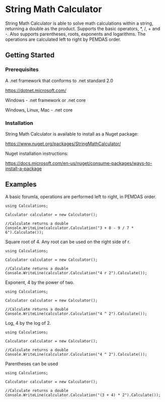 # String Math Calculator

String Math Calculator is able to solve math calculations within a string, returning a double as the product. Supports the basic operators, *, /, + and -. Also supports parentheses, roots, exponents and logarithms. The operations are calculated left to right by PEMDAS order.

## Getting Started

### Prerequisites

A .net framework that conforms to .net standard 2.0

https://dotnet.microsoft.com/

Windows -
.net framework or .net core

Windows, Linux, Mac -
.net core

### Installation

String Math Calculator is available to install as a Nuget package:

https://www.nuget.org/packages/StringMathCalculator/

Nuget installation instructions:

https://docs.microsoft.com/en-us/nuget/consume-packages/ways-to-install-a-package

## Examples

A basic forumla, operations are performed left to right, in PEMDAS order.
```
using Calculations;

Calculator calculator = new Calculator();

//Calculate returns a double
Console.WriteLine(calculator.Calculation("3 + 8 - 9 / 7 * 6").Calculate());
```

Square root of 4. Any root can be used on the right side of r.
```
using Calculations;

Calculator calculator = new Calculator();

//Calculate returns a double
Console.WriteLine(calculator.Calculation("4 r 2").Calculate());
```

Exponent, 4 by the power of two.
```
using Calculations;

Calculator calculator = new Calculator();

//Calculate returns a double
Console.WriteLine(calculator.Calculation("4 ^ 2").Calculate());
```

Log, 4 by the log of 2.
```
using Calculations;

Calculator calculator = new Calculator();

//Calculate returns a double
Console.WriteLine(calculator.Calculation("4 ^ 2").Calculate());
```

Parentheses can be used
```
using Calculations;

Calculator calculator = new Calculator();

//Calculate returns a double
Console.WriteLine(calculator.Calculation("(3 + 4) * 2").Calculate());
```
